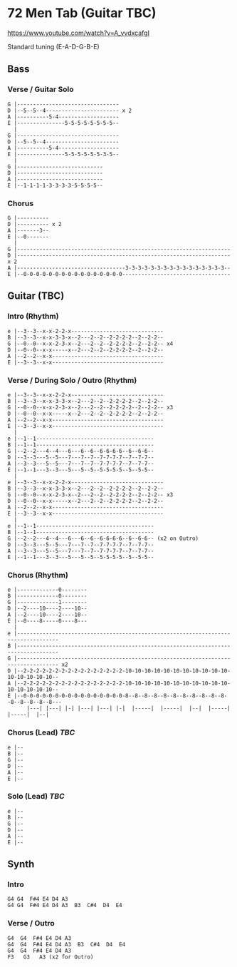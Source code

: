 # 72 Men Tab (Guitar TBC)

<https://www.youtube.com/watch?v=A_yvdxcafgI>

Standard tuning (E-A-D-G-B-E)

## Bass

### Verse / Guitar Solo

    G |--------------------------------
    D |--5--5--4----------------------- x 2
    A |----------5-4-------------------
    E |---------------5-5-5-5-5-5-5-5--
      |
    G |--------------------------------
    D |--5--5--4-----------------------
    A |----------5-4-------------------
    E |---------------5-5-5-5-5-5-3-5--
      |
    G |---------------------------
    D |---------------------------
    A |---------------------------
    E |--1-1-1-1-3-3-3-3-5-5-5-5--

### Chorus

    G |----------
    D |---------- x 2
    A |-------3--
    E |--0-------
      |
    G |-------------------------------------------------------------------
    D |------------------------------------------------------------------- x 2
    A |----------------------------------3-3-3-3-3-3-3-3-3-3-3-3-3-3-3-3--
    E |--0-0-0-0-0-0-0-0-0-0-0-0-0-0-0-0----------------------------------

## Guitar (TBC)

### Intro (Rhythm)

    e |--3--3--x-x-2-2-x-----------------------------
    B |--3--3--x-x-3-3-x--2---2--2--2-2-2-2--2--2-2--
    G |--0--0--x-x-2-3-x--2---2--2--2-2-2-2--2--2-2-- x4
    D |--0--0--x-x-----x--2---2--2--2-2-2-2--2--2-2--
    A |--2--2--x-x-----------------------------------
    E |--3--3--x-x-----------------------------------

### Verse / During Solo / Outro (Rhythm)

    e |--3--3--x-x-2-2-x-----------------------------
    B |--3--3--x-x-3-3-x--2---2--2--2-2-2-2--2--2-2--
    G |--0--0--x-x-2-3-x--2---2--2--2-2-2-2--2--2-2-- x3
    D |--0--0--x-x-----x--2---2--2--2-2-2-2--2--2-2--
    A |--2--2--x-x-----------------------------------
    E |--3--3--x-x-----------------------------------
      |
    e |--1--1-------------------------------------
    B |--1--1-------------------------------------
    G |--2--2---4--4---6---6--6--6-6-6-6--6--6-6--
    D |--3--3---5--5---7---7--7--7-7-7-7--7--7-7--
    A |--3--3---5--5---7---7--7--7-7-7-7--7--7-7--
    E |--1--1---3--3---5---5--5--5-5-5-5--5--5-5--
      |
    e |--3--3--x-x-2-2-x-----------------------------
    B |--3--3--x-x-3-3-x--2---2--2--2-2-2-2--2--2-2--
    G |--0--0--x-x-2-3-x--2---2--2--2-2-2-2--2--2-2-- x3
    D |--0--0--x-x-----x--2---2--2--2-2-2-2--2--2-2--
    A |--2--2--x-x-----------------------------------
    E |--3--3--x-x-----------------------------------
      |
    e |--1--1-------------------------------------
    B |--1--1-------------------------------------
    G |--2--2---4--4---6---6--6--6-6-6-6--6--6-6-- (x2 on Outro)
    D |--3--3---5--5---7---7--7--7-7-7-7--7--7-7--
    A |--3--3---5--5---7---7--7--7-7-7-7--7--7-7--
    E |--1--1---3--3---5---5--5--5-5-5-5--5--5-5--

### Chorus (Rhythm)

    e |-------------0--------
    B |-------------0--------
    G |-------------1--------
    D |--2----10----2----10--
    A |--2----10----2----10--
    E |--0----8-----0----8---
      |
    e |-----------------------------------------------------------------------------------
    B |-----------------------------------------------------------------------------------
    G |----------------------------------------------------------------------------------- x2
    D |--2-2-2-2-2-2-2-2-2-2-2-2-2-2-2-2-10-10-10-10-10-10-10-10-10-10-10-10-10-10-10-10--
    A |--2-2-2-2-2-2-2-2-2-2-2-2-2-2-2-2-10-10-10-10-10-10-10-10-10-10-10-10-10-10-10-10--
    E |--0-0-0-0-0-0-0-0-0-0-0-0-0-0-0-0-8--8--8--8--8--8--8--8--8--8--8--8--8--8--8--8---
          |---| |---| |-| |---| |---| |-|  |-----|  |-----|  |--|  |-----|  |-----|  |--|

### Chorus (Lead) _TBC_

    e |--
    B |--
    G |--
    D |--
    A |--
    E |--

### Solo (Lead) _TBC_

    e |--
    B |--
    G |--
    D |--
    A |--
    E |--

## Synth

### Intro

    G4 G4  F#4 E4 D4 A3
    G4 G4  F#4 E4 D4 A3  B3  C#4  D4  E4

### Verse / Outro

    G4  G4  F#4 E4 D4 A3
    G4  G4  F#4 E4 D4 A3  B3  C#4  D4  E4
    G4  G4  F#4 E4 D4 A3
    F3   G3   A3 (x2 for Outro)
